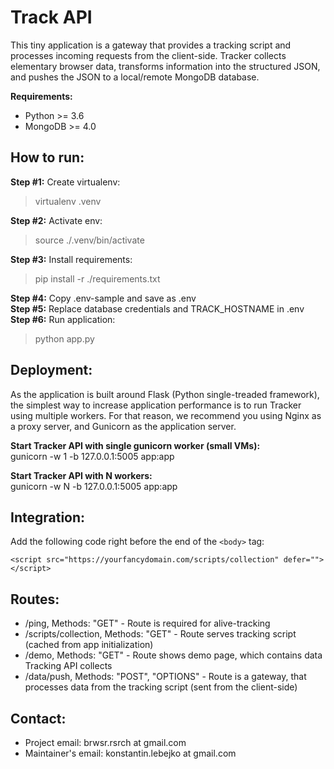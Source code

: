 # Track API

This tiny application is a gateway that provides a tracking script and processes incoming requests from the client-side. Tracker collects elementary browser data, transforms information into the structured JSON, and pushes the JSON to a local/remote MongoDB database.

**Requirements:**

- Python >= 3.6
- MongoDB >= 4.0

## How to run:

**Step #1:** Create virtualenv:

> virtualenv .venv

**Step #2:** Activate env:

> source ./.venv/bin/activate

**Step #3:** Install requirements:

> pip install -r ./requirements.txt

**Step #4:** Copy .env-sample and save as .env  
**Step #5:** Replace database credentials and TRACK_HOSTNAME in .env  
**Step #6:** Run application:

> python app.py

## Deployment:

As the application is built around Flask (Python single-treaded framework), the simplest way to increase application performance is to run Tracker using multiple workers. For that reason, we recommend you using Nginx as a proxy server, and Gunicorn as the application server.

**Start Tracker API with single gunicorn worker (small VMs):**  
gunicorn -w 1 -b 127.0.0.1:5005 app:app

**Start Tracker API with N workers:**  
gunicorn -w N -b 127.0.0.1:5005 app:app

## Integration:

Add the following code right before the end of the `<body>` tag:

```
<script src="https://yourfancydomain.com/scripts/collection" defer=""></script>
```

## Routes:

- /ping, Methods: "GET" - Route is required for alive-tracking
- /scripts/collection, Methods: "GET" - Route serves tracking script (cached from app initialization)
- /demo, Methods: "GET" - Route shows demo page, which contains data Tracking API collects
- /data/push, Methods: "POST", "OPTIONS" - Route is a gateway, that processes data from the tracking script (sent from the client-side)

## Contact:

- Project email: brwsr.rsrch at gmail.com
- Maintainer's email: konstantin.lebejko at gmail.com
